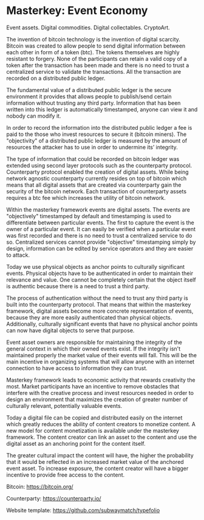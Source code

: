 # Masterkey: Event Economy
Event assets. Digital commodities. Digital collectables. CryptoArt.


The invention of bitcoin technology is the invention of digital scarcity. Bitcoin was created to allow people to send digital information between each other in form of a token (btc). The tokens themselves are highly resistant to forgery. None of the participants can retain a valid copy of a token after the transaction has been made and there is no need to trust a centralized service to validate the transactions. All the transaction are recorded on a distributed public ledger.


The fundamental value of a distributed public ledger is the secure environment it provides that allows people to publish/send certain information without trusting any third party. Information that has been written into this ledger is automatically timestamped, anyone can view it and nobody can modify it. 

In order to record the information into the distributed public ledger a fee is paid to the those who invest resources to secure it (bitcoin miners). The "objectivity" of a distributed public ledger is measured by the amount of resources the attacker has to use in order to undermine its’ integrity.


The type of information that could be recorded on bitcoin ledger was extended using second layer protocols such as the counterparty protocol. Counterparty protocol enabled the creation of digital assets. While being network agnostic counterparty currently resides on top of bitcoin which means that all digital assets that are created via counterparty gain the security of the bitcoin network. Each transaction of counterparty assets requires a btc fee which increases the utility of bitcoin network.


Within the masterkey framework events are digital assets. The events are "objectively" timestamped by default and timestamping is used to differentiate between particular events. The first to capture the event is the owner of a particular event. It can easily be verified when a particular event was first recorded and there is no need to trust a centralized service to do so. Centralized services cannot provide "objective" timestamping simply by design, information can be edited by service operators and they are easier to attack.


Today we use physical objects as anchor points to culturally significant events. Physical objects have to be authenticated in order to maintain their relevance and value. One cannot be completely certain that the object itself is authentic because there is a need to trust a third party. 


The process of authentication without the need to trust any third party is built into the counterparty protocol. That means that within the masterkey framework, digital assets become more concrete representation of events, because they are more easily authenticated than physical objects. Additionally, culturally significant events that have no physical anchor points can now have digital objects to serve that purpose.


Event asset owners are responsible for maintaining the integrity of the general context in which their owned events exist. If the integrity isn't maintained properly the market value of their events will fall. This will be the main incentive in organizing systems that will allow anyone with an internet connection to have access to information they can trust.


Masterkey framework leads to economic activity that rewards creativity the most. Market participants have an incentive to remove obstacles that interfere with the creative process and invest resources needed in order to design an environment that maximizes the creation of greater number of culturally relevant, potentially valuable events.


Today a digital file can be copied and distributed easily on the internet which greatly reduces the ability of content creators to monetize content. A new model for content monetization is available under the masterkey framework. The content creator can link an asset to the content and use the digital asset as an anchoring point for the content itself.

The greater cultural impact the content will have, the higher the probability that it would be reflected in an increased market value of the anchored event asset. To increase exposure, the content creator will have a bigger incentive to provide free access to the content.


Bitcoin: https://bitcoin.org/


Counterparty: https://counterparty.io/


Website template: https://github.com/subwaymatch/typefolio
